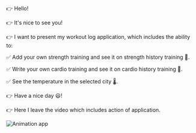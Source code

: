👉 Hello!

👉 It's nice to see you!

👉 I want to present my workout log application, which includes the ability to:

✅ Add your own strength training and see it on strength history training 💪. 

✅ Write your own cardio training and see it on cardio history training 🏃. 

✅ See the temperature in the selected city 🌡.

👉 Have a nice day 😃! 

👉 Here I leave the video which includes action of application.  

![Animation app](https://github.com/hubertgredzinski/workout_log/assets/100992112/99791850-66b8-4a82-8efb-0c6ba1e66fdb)




